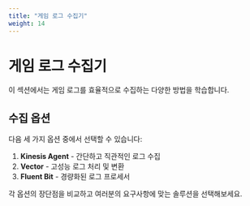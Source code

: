 ```yaml
---
title: "게임 로그 수집기"
weight: 14
---
```


# 게임 로그 수집기

이 섹션에서는 게임 로그를 효율적으로 수집하는 다양한 방법을 학습합니다.

## 수집 옵션

다음 세 가지 옵션 중에서 선택할 수 있습니다:

1. **Kinesis Agent** - 간단하고 직관적인 로그 수집
2. **Vector** - 고성능 로그 처리 및 변환
3. **Fluent Bit** - 경량화된 로그 프로세서

각 옵션의 장단점을 비교하고 여러분의 요구사항에 맞는 솔루션을 선택해보세요.
